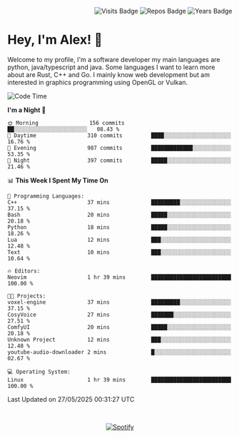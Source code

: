 <p align="right">
  <img src="https://badges.pufler.dev/visits/Alextibtab/Alextibtab" alt="Visits Badge">
  <img src="https://badges.pufler.dev/repos/Alextibtab/" alt="Repos Badge">
  <img src="https://badges.pufler.dev/years/Alextibtab/" alt="Years Badge">
</p>

<h1 align="left">Hey, I'm Alex! 💽 </h1>

Welcome to my profile, I'm a software developer my main languages are python, java/typescript and java. Some languages I want to learn more about are Rust, C++ and Go. I mainly know web development but am interested in graphics programming using OpenGL or Vulkan.

<!--START_SECTION:waka-->
![Code Time](http://img.shields.io/badge/Code%20Time-146%20hrs-blue)

**I'm a Night 🦉** 

```text
🌞 Morning                156 commits         ██░░░░░░░░░░░░░░░░░░░░░░░   08.43 % 
🌆 Daytime                310 commits         ████░░░░░░░░░░░░░░░░░░░░░   16.76 % 
🌃 Evening                987 commits         █████████████░░░░░░░░░░░░   53.35 % 
🌙 Night                  397 commits         █████░░░░░░░░░░░░░░░░░░░░   21.46 % 
```


📊 **This Week I Spent My Time On** 

```text
💬 Programming Languages: 
C++                      37 mins             █████████░░░░░░░░░░░░░░░░   37.15 % 
Bash                     20 mins             █████░░░░░░░░░░░░░░░░░░░░   20.18 % 
Python                   18 mins             █████░░░░░░░░░░░░░░░░░░░░   18.26 % 
Lua                      12 mins             ███░░░░░░░░░░░░░░░░░░░░░░   12.48 % 
Text                     10 mins             ███░░░░░░░░░░░░░░░░░░░░░░   10.64 % 

🔥 Editors: 
Neovim                   1 hr 39 mins        █████████████████████████   100.00 % 

🐱‍💻 Projects: 
voxel-engine             37 mins             █████████░░░░░░░░░░░░░░░░   37.15 % 
CosyVoice                27 mins             ███████░░░░░░░░░░░░░░░░░░   27.51 % 
ComfyUI                  20 mins             █████░░░░░░░░░░░░░░░░░░░░   20.18 % 
Unknown Project          12 mins             ███░░░░░░░░░░░░░░░░░░░░░░   12.48 % 
youtube-audio-downloader 2 mins              █░░░░░░░░░░░░░░░░░░░░░░░░   02.67 % 

💻 Operating System: 
Linux                    1 hr 39 mins        █████████████████████████   100.00 % 
```


 Last Updated on 27/05/2025 00:31:27 UTC
<!--END_SECTION:waka-->
&nbsp;<div align="center">
  [![Spotify](https://spotify-now-playing-wine-six.vercel.app/api/spotify?border_color=ffffff)](https://open.spotify.com/user/pmo1v2ejnt42kgp5jar5drtag)
</div>

